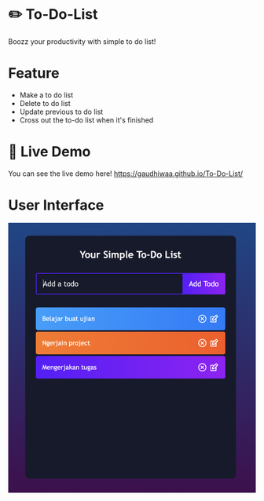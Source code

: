 # ✏️ To-Do-List 
Boozz your productivity with simple to do list!

# Feature
- Make a to do list
- Delete to do list
- Update previous to do list
- Cross out the to-do list when it's finished

# 📌 Live Demo
You can see the live demo here! https://gaudhiwaa.github.io/To-Do-List/

# User Interface
![alt text](./UI.png)
